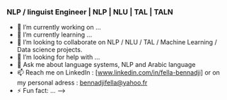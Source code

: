 ### NLP / linguist Engineer | NLP | NLU | TAL | TALN


- 🔭 I’m currently working on ...
- 🌱 I’m currently learning ...
- 👯 I’m looking to collaborate on NLP / NLU / TAL / Machine Learning / Data science projects.
- 🤔 I’m looking for help with ...
- 💬 Ask me about language systems, NLP and Arabic language 
- 📫 Reach me on LinkedIn : [www.linkedin.com/in/fella-bennadji] or on my personal adress : bennadjifella@yahoo.fr
- ⚡ Fun fact: ...
-->
